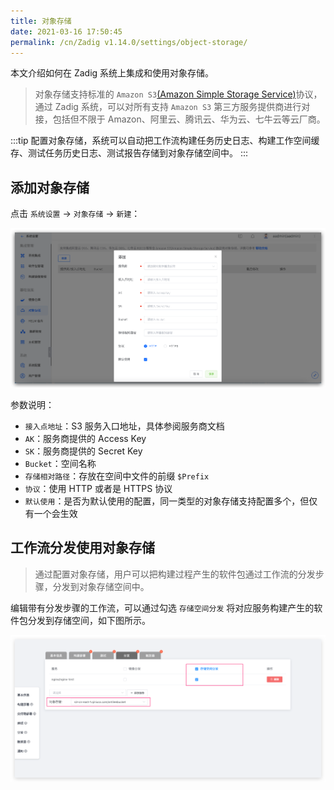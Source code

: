 ```yaml
---
title: 对象存储
date: 2021-03-16 17:50:45
permalink: /cn/Zadig v1.14.0/settings/object-storage/
---
```


本文介绍如何在 Zadig 系统上集成和使用对象存储。

> 对象存储支持标准的 `Amazon S3`[(Amazon Simple Storage Service)](https://docs.aws.amazon.com/zh_cn/AmazonS3/latest/userguide/Welcome.html)协议，通过 Zadig 系统，可以对所有支持 `Amazon S3` 第三方服务提供商进行对接，包括但不限于 Amazon、阿里云、腾讯云、华为云、七牛云等云厂商。

:::tip
配置对象存储，系统可以自动把工作流构建任务历史日志、构建工作空间缓存、测试任务历史日志、测试报告存储到对象存储空间中。
:::
## 添加对象存储

点击 `系统设置` -> `对象存储` -> `新建`：

![obj](./_images/obj_add.png)

参数说明：

- `接入点地址`：S3 服务入口地址，具体参阅服务商文档
- `AK`：服务商提供的 Access Key
- `SK`：服务商提供的 Secret Key
- `Bucket`：空间名称
- `存储相对路径`：存放在空间中文件的前缀 `$Prefix`
- `协议`：使用 HTTP 或者是 HTTPS 协议
- `默认使用`：是否为默认使用的配置，同一类型的对象存储支持配置多个，但仅有一个会生效

## 工作流分发使用对象存储

> 通过配置对象存储，用户可以把构建过程产生的软件包通过工作流的分发步骤，分发到对象存储空间中。

编辑带有分发步骤的工作流，可以通过勾选 `存储空间分发` 将对应服务构建产生的软件包分发到存储空间，如下图所示。

![obj](./_images/obj.png)
